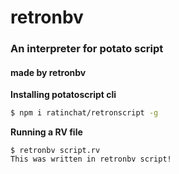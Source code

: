 # retronbv
### An interpreter for potato script
#### made by retronbv

**Installing potatoscript cli**

```sh
$ npm i ratinchat/retronscript -g
```

**Running a RV file**
```
$ retronbv script.rv
This was written in retronbv script!
```

